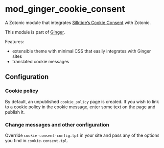 mod_ginger_cookie_consent
=========================

A Zotonic module that integrates [Silktide’s Cookie Consent](https://silktide.com/tools/cookie-consent/) with Zotonic.

This module is part of [Ginger](http://github.com/driebit/ginger).

Features:

* extensible theme with minimal CSS that easily integrates with Ginger sites
* translated cookie messages

Configuration
-------------

### Cookie policy

By default, an unpublished `cookie_policy` page is created. If you wish to
link to a cookie policy in the cookie message, enter some text on the page and 
publish it. 

### Change messages and other configuration

Override `cookie-consent-config.tpl` in your site and pass any of the options 
you find in `cookie-consent.tpl`.
